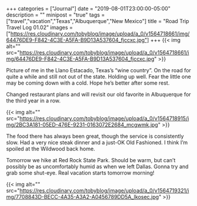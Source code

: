 +++
categories = ["Journal"]
date = "2019-08-01T23:00:00-05:00"
description = ""
minipost = "true"
tags = ["travel","vacation","Texas","Albuquerque","New Mexico"]
title = "Road Trip Travel Log 01.02"
images = ["https://res.cloudinary.com/tobyblog/image/upload/a_0/v1564718661/img/64476DE9-F842-4C3E-A5FA-B9D13A537604_fjccxc.jpg"]
+++
{{< img alt="" src="https://res.cloudinary.com/tobyblog/image/upload/a_0/v1564718661/img/64476DE9-F842-4C3E-A5FA-B9D13A537604_fjccxc.jpg" >}}

Picture of me in the Llano Estacado, Texas’s “wine country”. On the road for quite a while and still not out of the state. Holding up well. Fear the little one may be coming down with a cold. Hope he’s better after some rest. 

Changed restaurant plans and will revisit our old favorite in Albuquerque for the third year in a row. 

{{< img alt="" src="https://res.cloudinary.com/tobyblog/image/upload/a_0/v1564718915/img/2BC3A181-05ED-476E-9231-0163072E2684_mcgwmk.jpg" >}}

The food there has always been great, though the service is consistently slow. Had a very nice steak dinner and a just-OK Old Fashioned. I think I’m spoiled at the Wildwood back home. 

Tomorrow we hike at Red Rock State Park. Should be warm, but can’t possibly be as uncomfortably humid as when we left Dallas. Gonna try and grab some shut-eye. Real vacation starts tomorrow morning!

{{< img alt="" src="https://res.cloudinary.com/tobyblog/image/upload/a_0/v1564719321/img/7708843D-BECC-4A35-A3A2-A0456789DD5A_lkosec.jpg" >}}
